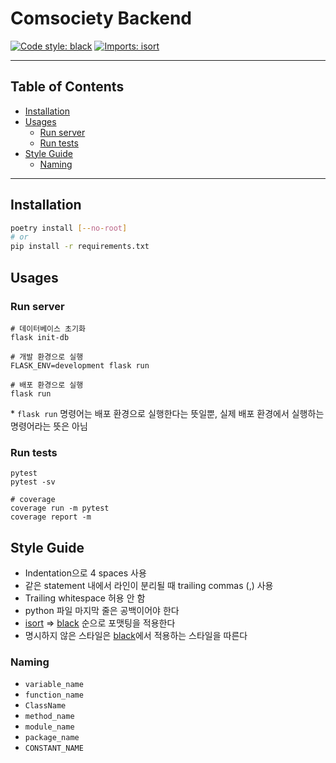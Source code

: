 # Comsociety Backend

[![Code style: black](https://img.shields.io/badge/code%20style-black-000000.svg)](https://github.com/psf/black) [![Imports: isort](https://img.shields.io/badge/%20imports-isort-%231674b1?style=flat&labelColor=ef8336)](https://pycqa.github.io/isort/)

---

## Table of Contents

- [Installation](#installation)
- [Usages](#usages)
  - [Run server](#run-server)
  - [Run tests](#run-tests)
- [Style Guide](#style-guide)
  - [Naming](#naming)

---

## Installation

```bash
poetry install [--no-root]
# or
pip install -r requirements.txt

```

## Usages

### Run server

```shell
# 데이터베이스 초기화
flask init-db

# 개발 환경으로 실행
FLASK_ENV=development flask run

# 배포 환경으로 실행
flask run
```

\* `flask run` 명령어는 배포 환경으로 실행한다는 뜻일뿐, 실제 배포 환경에서 실행하는 명령어라는 뜻은 아님

### Run tests

```shell
pytest
pytest -sv

# coverage
coverage run -m pytest
coverage report -m
```

## Style Guide

- Indentation으로 4 spaces 사용
- 같은 statement 내에서 라인이 분리될 때 trailing commas (,) 사용
- Trailing whitespace 허용 안 함
- python 파일 마지막 줄은 공백이어야 한다
- [isort](https://github.com/PyCQA/isort) => [black](https://github.com/psf/black) 순으로 포맷팅을 적용한다
- 명시하지 않은 스타일은 [black](https://github.com/psf/black)에서 적용하는 스타일을 따른다

### Naming

- `variable_name`
- `function_name`
- `ClassName`
- `method_name`
- `module_name`
- `package_name`
- `CONSTANT_NAME`
